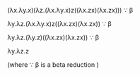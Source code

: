 (λx.λy.x)(λz.(λx.λy.x)z((λx.zx)(λx.zx))) ∵ β

λy.λz.(λx.λy.x)z((λx.zx)(λx.zx)) ∵ β

λy.λz.(λy.z)((λx.zx)(λx.zx)) ∵ β

λy.λz.z

(where ∵ β is a beta reduction )